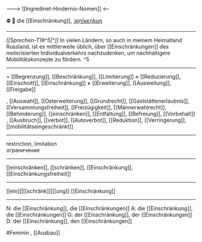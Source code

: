 ---> [[Ingredinet-Hindernis-Nomen]] <--

⛔ 🔴 die [[Einschränkung]], [ˈaɪ̯nʃʁɛŋkʊŋ](https://youglish.com/pronounce/Einschränkung/german)

---
*[[Sprechen-T1#^5|^]]* In vielen Ländern, so auch in meinem Heimatland Russland, ist es mittlerweile üblich, über [[Einschränkungen]] des motorisierten Individualverkehrs nachzudenken, um nachhaltigere Mobilitätskonzepte zu fördern. ^5


---
= [[Begrenzung]], [[Beschränkung]], [[Limitierung]]
≈ [[Reduzierung]], [[Einschnitt]], [[Einschränkung]]
≠ [[Erweiterung]], [[Ausweitung]], [[Freigabe]]

, [[Auswahl]], [[Osterweiterung]], [[Grundrecht]], [[Gaststättenerlaubnis]], [[Versammlungsfreiheit]], [[Freizügigkeit]], [[Männerwahlrecht]], [[Behinderung]], [[einschränken]], [[Entfaltung]], [[Befreiung]], [[Vorbehalt]]
, [[Ausbruch]], [[verbot]], [[Autoverbot]], [[Reduktion]], [[Verringerung]], [[mobilitätseingeschränkt]]

---
restriction, limitation  
ограничение

---
[[einschränken]], [[schränken]], [[Einschränkung]], [[Einschränkungsfreiheit]]

---
[[ein]]|[[schränk]]|[[ung]]
[[Einschränkung]]


---
N: die [[Einschränkung]], die [[Einschränkungen]]
A: die [[Einschränkung]], die [[Einschränkungen]]
G: der [[Einschränkung]], der [[Einschränkungen]]
D: der [[Einschränkung]], den [[Einschränkungen]]

#Feminin , [[Ausbau]]